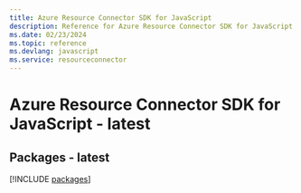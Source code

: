 ```yaml
---
title: Azure Resource Connector SDK for JavaScript
description: Reference for Azure Resource Connector SDK for JavaScript
ms.date: 02/23/2024
ms.topic: reference
ms.devlang: javascript
ms.service: resourceconnector
---
```

# Azure Resource Connector SDK for JavaScript - latest
## Packages - latest
[!INCLUDE [packages](resource-connector-index.md)]